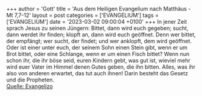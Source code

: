 +++
author = 'Gott'
title = 'Aus dem Heiligen Evangelium nach Matthäus - Mt 7,7-12'
layout = post
categories = ['EVANGELIUM']
tags = ['EVANGELIUM']
date = '2023-03-02 09:00:04 +0100'
+++
In jener Zeit sprach Jesus zu seinen Jüngern: Bittet, dann wird euch gegeben; sucht, dann werdet ihr finden; klopft an, dann wird euch geöffnet.
Denn wer bittet, der empfängt; wer sucht, der findet; und wer anklopft, dem wird geöffnet.
Oder ist einer unter euch, der seinem Sohn einen Stein gibt, wenn er um Brot bittet,
oder eine Schlange, wenn er um einen Fisch bittet?
Wenn nun schon ihr, die ihr böse seid, euren Kindern gebt, was gut ist, wieviel mehr wird euer Vater im Himmel denen Gutes geben, die ihn bitten.<!--more-->
Alles, was ihr also von anderen erwartet, das tut auch ihnen! Darin besteht das Gesetz und die Propheten.<br> [Quelle: Evangelizo](https://evangeliumtagfuertag.org/DE/gospel)
